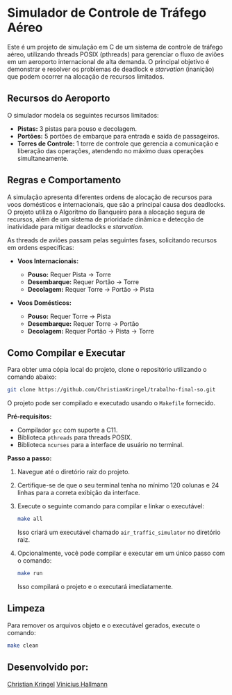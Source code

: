 # Simulador de Controle de Tráfego Aéreo
Este é um projeto de simulação em C de um sistema de controle de tráfego aéreo, utilizando threads POSIX (pthreads) para gerenciar o fluxo de aviões em um aeroporto internacional de alta demanda. O principal objetivo é demonstrar e resolver os problemas de deadlock e *starvation* (inanição) que podem ocorrer na alocação de recursos limitados.

## Recursos do Aeroporto

O simulador modela os seguintes recursos limitados:

* **Pistas:** 3 pistas para pouso e decolagem.
* **Portões:** 5 portões de embarque para entrada e saída de passageiros.
* **Torres de Controle:** 1 torre de controle que gerencia a comunicação e liberação das operações, atendendo no máximo duas operações simultaneamente.

## Regras e Comportamento

A simulação apresenta diferentes ordens de alocação de recursos para voos domésticos e internacionais, que são a principal causa dos deadlocks. O projeto utiliza o Algoritmo do Banqueiro para a alocação segura de recursos, além de um sistema de prioridade dinâmica e detecção de inatividade para mitigar deadlocks e *starvation*.

As threads de aviões passam pelas seguintes fases, solicitando recursos em ordens específicas:

* **Voos Internacionais:**
    * **Pouso:** Requer Pista → Torre
    * **Desembarque:** Requer Portão → Torre
    * **Decolagem:** Requer Torre → Portão → Pista

* **Voos Domésticos:**
    * **Pouso:** Requer Torre → Pista
    * **Desembarque:** Requer Torre → Portão
    * **Decolagem:** Requer Portão → Pista → Torre

## Como Compilar e Executar
Para obter uma cópia local do projeto, clone o repositório utilizando o comando abaixo:

```bash
git clone https://github.com/ChristianKringel/trabalho-final-so.git
```

O projeto pode ser compilado e executado usando o `Makefile` fornecido.

**Pré-requisitos:**

* Compilador `gcc` com suporte a C11.
* Biblioteca `pthreads` para threads POSIX.
* Biblioteca `ncurses` para a interface de usuário no terminal.

**Passo a passo:**

1.  Navegue até o diretório raiz do projeto.
2.  Certifique-se de que o seu terminal tenha no mínimo 120 colunas e 24 linhas para a correta exibição da interface.
3.  Execute o seguinte comando para compilar e linkar o executável:

    ```bash
    make all
    ```

    Isso criará um executável chamado `air_traffic_simulator` no diretório raiz.

4.  Opcionalmente, você pode compilar e executar em um único passo com o comando:

    ```bash
    make run
    ```

    Isso compilará o projeto e o executará imediatamente.

## Limpeza

Para remover os arquivos objeto e o executável gerados, execute o comando:

```bash
make clean
```
## Desenvolvido por: 
[Christian Kringel](https://github.com/ChristianKringel) 
[Vinicius Hallmann](https://github.com/ViniHallmann)

